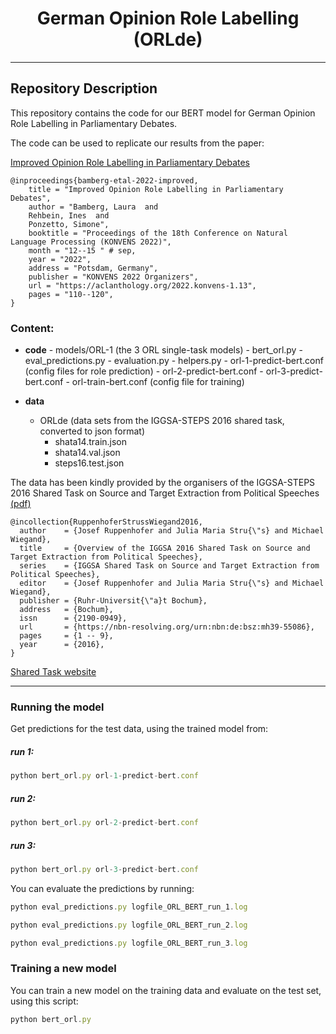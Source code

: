 <h1 align="center">
<span>German Opinion Role Labelling (ORLde)</span>
</h1>

------------------------
## Repository Description

This repository contains the code for our 
BERT model for German Opinion Role Labelling in Parliamentary Debates.

The code can be used to replicate our results from the paper:

<a href="https://aclanthology.org/2022.konvens-1.13.pdf">Improved Opinion Role Labelling in Parliamentary Debates </a>


```
@inproceedings{bamberg-etal-2022-improved,
    title = "Improved Opinion Role Labelling in Parliamentary Debates",
    author = "Bamberg, Laura  and
    Rehbein, Ines  and
    Ponzetto, Simone",
    booktitle = "Proceedings of the 18th Conference on Natural Language Processing (KONVENS 2022)",
    month = "12--15 " # sep,
    year = "2022",
    address = "Potsdam, Germany",
    publisher = "KONVENS 2022 Organizers",
    url = "https://aclanthology.org/2022.konvens-1.13",
    pages = "110--120",
}
```

### Content:

- **code** 
      - models/ORL-1 (the 3 ORL single-task models)
      - bert_orl.py
      - eval_predictions.py
      - evaluation.py
      - helpers.py
      - orl-1-predict-bert.conf (config files for role prediction)
      - orl-2-predict-bert.conf
      - orl-3-predict-bert.conf
      - orl-train-bert.conf     (config file for training)

- **data**
    - ORLde (data sets from the IGGSA-STEPS 2016 shared task, converted to json format)
        - shata14.train.json
        - shata14.val.json
        - steps16.test.json 
        

The data has been kindly provided by the organisers of the IGGSA-STEPS 2016 Shared Task on Source and Target Extraction from Political Speeches
<a href="https://ids-pub.bsz-bw.de/files/5508/Ruppenhofer_Struss_Wiegand_Overview_of_the_IGGSA_2016.pdf">(pdf)</a>

```
@incollection{RuppenhoferStrussWiegand2016,
  author    = {Josef Ruppenhofer and Julia Maria Stru{\"s} and Michael Wiegand},
  title     = {Overview of the IGGSA 2016 Shared Task on Source and Target Extraction from Political Speeches},
  series    = {IGGSA Shared Task on Source and Target Extraction from Political Speeches},
  editor    = {Josef Ruppenhofer and Julia Maria Stru{\"s} and Michael Wiegand},
  publisher = {Ruhr-Universit{\"a}t Bochum},
  address   = {Bochum},
  issn      = {2190-0949},
  url       = {https://nbn-resolving.org/urn:nbn:de:bsz:mh39-55086},
  pages     = {1 -- 9},
  year      = {2016}, 
}
```
<a href="https://iggsasharedtask2016.github.io/welcome.html">Shared Task website</a>

------------------------

### Running the model

Get predictions for the test data, using the trained model from:

##### run 1:
```typescript
python bert_orl.py orl-1-predict-bert.conf
```

##### run 2:
```typescript
python bert_orl.py orl-2-predict-bert.conf
```

##### run 3:
```typescript
python bert_orl.py orl-3-predict-bert.conf
```


You can evaluate the predictions by running:

```typescript
python eval_predictions.py logfile_ORL_BERT_run_1.log 

python eval_predictions.py logfile_ORL_BERT_run_2.log 

python eval_predictions.py logfile_ORL_BERT_run_3.log 
```

### Training a new model

You can train a new model on the training data and evaluate on the test set, using this script:

```typescript
python bert_orl.py 
```

